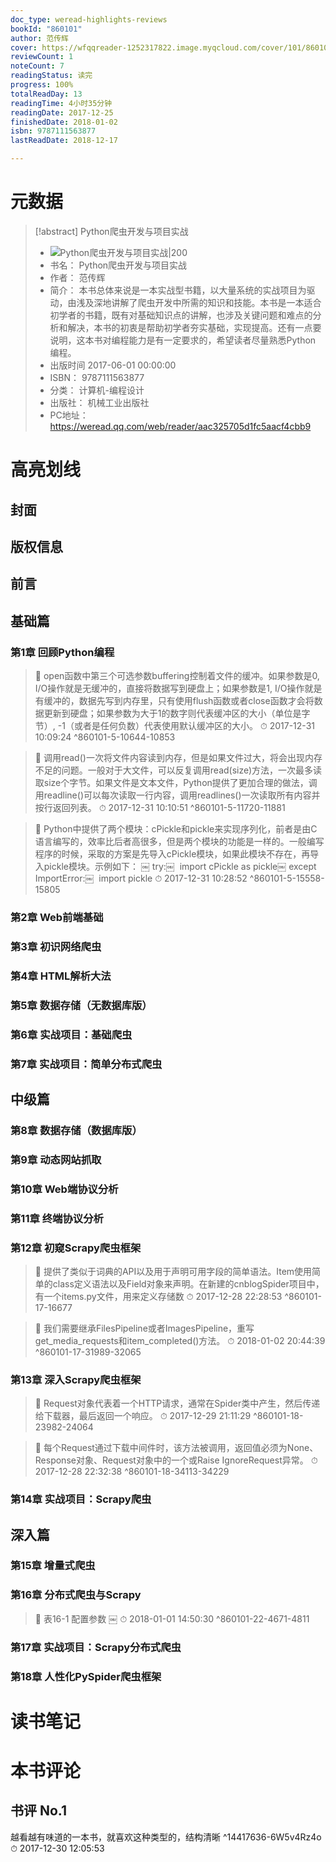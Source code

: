 ```yaml
---
doc_type: weread-highlights-reviews
bookId: "860101"
author: 范传辉
cover: https://wfqqreader-1252317822.image.myqcloud.com/cover/101/860101/t7_860101.jpg
reviewCount: 1
noteCount: 7
readingStatus: 读完
progress: 100%
totalReadDay: 13
readingTime: 4小时35分钟
readingDate: 2017-12-25
finishedDate: 2018-01-02
isbn: 9787111563877
lastReadDate: 2018-12-17

---
```

# 元数据
> [!abstract] Python爬虫开发与项目实战
> - ![ Python爬虫开发与项目实战|200](https://wfqqreader-1252317822.image.myqcloud.com/cover/101/860101/t7_860101.jpg)
> - 书名： Python爬虫开发与项目实战
> - 作者： 范传辉
> - 简介： 本书总体来说是一本实战型书籍，以大量系统的实战项目为驱动，由浅及深地讲解了爬虫开发中所需的知识和技能。本书是一本适合初学者的书籍，既有对基础知识点的讲解，也涉及关键问题和难点的分析和解决，本书的初衷是帮助初学者夯实基础，实现提高。还有一点要说明，这本书对编程能力是有一定要求的，希望读者尽量熟悉Python 编程。
> - 出版时间 2017-06-01 00:00:00
> - ISBN： 9787111563877
> - 分类： 计算机-编程设计
> - 出版社： 机械工业出版社
> - PC地址：https://weread.qq.com/web/reader/aac325705d1fc5aacf4cbb9

# 高亮划线

## 封面

## 版权信息

## 前言

## 基础篇

### 第1章 回顾Python编程

> 📌 open函数中第三个可选参数buffering控制着文件的缓冲。如果参数是0, I/O操作就是无缓冲的，直接将数据写到硬盘上；如果参数是1, I/O操作就是有缓冲的，数据先写到内存里，只有使用flush函数或者close函数才会将数据更新到硬盘；如果参数为大于1的数字则代表缓冲区的大小（单位是字节）, -1（或者是任何负数）代表使用默认缓冲区的大小。 
> ⏱ 2017-12-31 10:09:24 ^860101-5-10644-10853

> 📌 调用read()一次将文件内容读到内存，但是如果文件过大，将会出现内存不足的问题。一般对于大文件，可以反复调用read(size)方法，一次最多读取size个字节。如果文件是文本文件，Python提供了更加合理的做法，调用readline()可以每次读取一行内容，调用readlines()一次读取所有内容并按行返回列表。 
> ⏱ 2017-12-31 10:10:51 ^860101-5-11720-11881

> 📌 Python中提供了两个模块：cPickle和pickle来实现序列化，前者是由C语言编写的，效率比后者高很多，但是两个模块的功能是一样的。一般编写程序的时候，采取的方案是先导入cPickle模块，如果此模块不存在，再导入pickle模块。示例如下：
￼ try:￼     import cPickle as pickle￼ except ImportError:￼     import pickle 
> ⏱ 2017-12-31 10:28:52 ^860101-5-15558-15805

### 第2章 Web前端基础

### 第3章 初识网络爬虫

### 第4章 HTML解析大法

### 第5章 数据存储（无数据库版）

### 第6章 实战项目：基础爬虫

### 第7章 实战项目：简单分布式爬虫

## 中级篇

### 第8章 数据存储（数据库版）

### 第9章 动态网站抓取

### 第10章 Web端协议分析

### 第11章 终端协议分析

### 第12章 初窥Scrapy爬虫框架

> 📌 提供了类似于词典的API以及用于声明可用字段的简单语法。Item使用简单的class定义语法以及Field对象来声明。在新建的cnblogSpider项目中，有一个items.py文件，用来定义存储数 
> ⏱ 2017-12-28 22:28:53 ^860101-17-16677

> 📌 我们需要继承FilesPipeline或者ImagesPipeline，重写get_media_requests和item_completed()方法。 
> ⏱ 2018-01-02 20:44:39 ^860101-17-31989-32065

### 第13章 深入Scrapy爬虫框架

> 📌 Request对象代表着一个HTTP请求，通常在Spider类中产生，然后传递给下载器，最后返回一个响应。 
> ⏱ 2017-12-29 21:11:29 ^860101-18-23982-24064

> 📌 每个Request通过下载中间件时，该方法被调用，返回值必须为None、Response对象、Request对象中的一个或Raise IgnoreRequest异常。 
> ⏱ 2017-12-28 22:32:38 ^860101-18-34113-34229

### 第14章 实战项目：Scrapy爬虫

## 深入篇

### 第15章 增量式爬虫

### 第16章 分布式爬虫与Scrapy

> 📌 表16-1 配置参数
￼ 
> ⏱ 2018-01-01 14:50:30 ^860101-22-4671-4811

### 第17章 实战项目：Scrapy分布式爬虫

### 第18章 人性化PySpider爬虫框架

# 读书笔记

# 本书评论

## 书评 No.1 
越看越有味道的一本书，就喜欢这种类型的，结构清晰 ^14417636-6W5v4Rz4o
⏱ 2017-12-30 12:05:53
